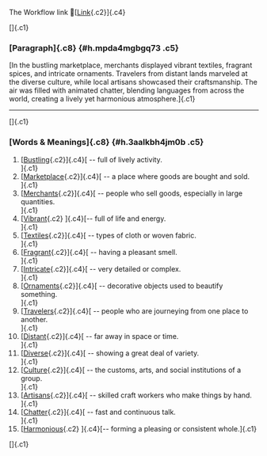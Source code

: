 The Workflow link
👏[[Link](https://www.google.com/url?q=http://www.google.com&sa=D&source=editors&ust=1759504891297953&usg=AOvVaw1fx0yWB7MvI7pJJsrzXWV3){.c2}]{.c4}

[]{.c1}

### [Paragraph]{.c8} {#h.mpda4mgbgq73 .c5}

[In the bustling marketplace, merchants displayed vibrant textiles,
fragrant spices, and intricate ornaments. Travelers from distant lands
marveled at the diverse culture, while local artisans showcased their
craftsmanship. The air was filled with animated chatter, blending
languages from across the world, creating a lively yet harmonious
atmosphere.]{.c1}

------------------------------------------------------------------------

[]{.c1}

### [Words & Meanings]{.c8} {#h.3aalkbh4jm0b .c5}

1.  [[Bustling](https://www.google.com/url?q=http://www.google.com&sa=D&source=editors&ust=1759504891299509&usg=AOvVaw0A1EqvuB85Gco9kw7VAZO3){.c2}]{.c4}[ --
    full of lively activity.\
    ]{.c1}
2.  [[Marketplace](https://www.google.com/url?q=http://www.google.com&sa=D&source=editors&ust=1759504891300201&usg=AOvVaw1GZPw1DaP_A3zmenZmFPAH){.c2}]{.c4}[ --
    a place where goods are bought and sold.\
    ]{.c1}
3.  [[Merchants](https://www.google.com/url?q=http://www.google.com&sa=D&source=editors&ust=1759504891300531&usg=AOvVaw09s-u4x9ODS-eKGhD0QuqB){.c2}]{.c4}[ --
    people who sell goods, especially in large quantities.\
    ]{.c1}
4.  [[Vibrant](https://www.google.com/url?q=http://www.google.com&sa=D&source=editors&ust=1759504891300865&usg=AOvVaw0scIF2fvYwfBBcAV-Ldnw_){.c2}
    ]{.c4}[-- full of life and energy.\
    ]{.c1}
5.  [[Textiles](https://www.google.com/url?q=http://www.google.com&sa=D&source=editors&ust=1759504891301123&usg=AOvVaw1dvKIS3bwbTK4exxoqkuEA){.c2}]{.c4}[ --
    types of cloth or woven fabric.\
    ]{.c1}
6.  [[Fragrant](https://www.google.com/url?q=http://www.google.com&sa=D&source=editors&ust=1759504891301388&usg=AOvVaw0I7E3wiwajW9CrV5t2z-fQ){.c2}]{.c4}[ --
    having a pleasant smell.\
    ]{.c1}
7.  [[Intricate](https://www.google.com/url?q=http://www.google.com&sa=D&source=editors&ust=1759504891301625&usg=AOvVaw3hIdsHdiFqKEviFiJq46nk){.c2}]{.c4}[ --
    very detailed or complex.\
    ]{.c1}
8.  [[Ornaments](https://www.google.com/url?q=http://www.google.com&sa=D&source=editors&ust=1759504891301877&usg=AOvVaw0HHLoj8f8LNyUezhRhipUE){.c2}]{.c4}[ --
    decorative objects used to beautify something.\
    ]{.c1}
9.  [[Travelers](https://www.google.com/url?q=http://www.google.com&sa=D&source=editors&ust=1759504891302184&usg=AOvVaw3lf8dOIcrr1Pz_56CkPPIR){.c2}]{.c4}[ --
    people who are journeying from one place to another.\
    ]{.c1}
10. [[Distant](https://www.google.com/url?q=http://www.google.com&sa=D&source=editors&ust=1759504891302512&usg=AOvVaw1OMv4Cj2eipVyCHSPFvGmA){.c2}]{.c4}[ --
    far away in space or time.\
    ]{.c1}
11. [[Diverse](https://www.google.com/url?q=http://www.google.com&sa=D&source=editors&ust=1759504891302773&usg=AOvVaw2wQCPHtBzP-7wn37qYZ-JP){.c2}]{.c4}[ --
    showing a great deal of variety.\
    ]{.c1}
12. [[Culture](https://www.google.com/url?q=http://www.google.com&sa=D&source=editors&ust=1759504891303033&usg=AOvVaw1o9ydlhkDjp3kHnFuujf_j){.c2}]{.c4}[ --
    the customs, arts, and social institutions of a group.\
    ]{.c1}
13. [[Artisans](https://www.google.com/url?q=http://www.google.com&sa=D&source=editors&ust=1759504891303346&usg=AOvVaw3TyNM5RcDLxosSWHy5ORkf){.c2}]{.c4}[ --
    skilled craft workers who make things by hand.\
    ]{.c1}
14. [[Chatter](https://www.google.com/url?q=http://www.google.com&sa=D&source=editors&ust=1759504891303626&usg=AOvVaw2dp7QKF8b5-0_x0q0BqC5P){.c2}]{.c4}[ --
    fast and continuous talk.\
    ]{.c1}
15. [[Harmonious](https://www.google.com/url?q=http://www.google.com&sa=D&source=editors&ust=1759504891303888&usg=AOvVaw1IF4S_9UJc9LYYok0qIdNL){.c2}
    ]{.c4}[-- forming a pleasing or consistent whole.]{.c1}

[]{.c1}
